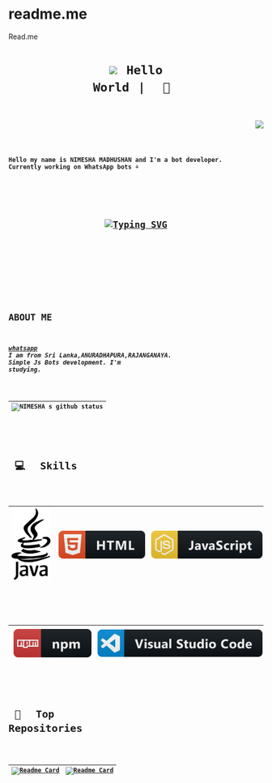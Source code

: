 # readme.me
Read.me
# <h1 align="center"> <code>[<img src="https://files.catbox.moe/3nugy4.jpeg" height="110px">](https://m.facebook.com/profile.php?id=100066858891413)⠀Hello World⠀|⠀⠀👋⠀
<div align="center">
<img height="165px" src='https://github-readme-stats.vercel.app/api?username=nimesha206&show_icons=true&include_all_commits=true&theme=mere&hide_border=true' align="right">
</div>
<div align="left">

**Hello my name is NIMESHA MADHUSHAN and I'm a bot developer. Currently working on WhatsApp bots ⚘**
</div>
<div align="center">
   
## [![Typing SVG](https://readme-typing-svg.herokuapp.com?font=Rockstar-ExtraBold&color=F00&lines=I'M+NIMESHA+MADHUSHAN)](https://git.io/typing-svg)
## <img src="http://readme-typing-svg.herokuapp.com?color=d1fa02&center=true&vCenter=true&multiline=false&lines=Created+By+NIMA_Coder" alt="">
</div>

## ABOUT ME
_**[whatsapp](https://api.whatsapp.com/send?phone=+94789549564)**_
_**I am from Sri Lanka,ANURADHAPURA,RAJANGANAYA.**_
_**Simple Js Bots development.**_
_**I'm studying.**_
<br>


| ![NIMESHA s github status](https://github-readme-stats.vercel.app/api?username=nimesha206&show_icons=true&theme=tokyonight) 
| ----- |
   

# <code> 💻⠀⠀Skills⠀⠀</code>

| <img src="https://github.com/Xx-Ashutosh-xX/Xx-Ashutosh-xX/blob/master/assets/icons/java.png" alt="java"  width="95" hight="45"> | <img src="https://raw.githubusercontent.com/8bithemant/8bithemant/master/svg/dev/languages/html.svg" alt="html" style="vertical-align:top; margin:4px">  |<img src="https://raw.githubusercontent.com/8bithemant/8bithemant/master/svg/dev/languages/js.svg" alt="js" style="vertical-align:top; margin:4px">
|----|----|----|

| <img src="https://raw.githubusercontent.com/8bithemant/8bithemant/master/svg/dev/services/npm.svg" alt="npm" style="vertical-align:top; margin:4px"> | <img src="https://raw.githubusercontent.com/8bithemant/8bithemant/master/svg/dev/tools/visualstudio_code.svg" alt="vscode" style="vertical-align:top; margin:4px">
|----|----|

# <code> 🌟⠀⠀Top Repositories⠀⠀</code>

| [![Readme Card](https://github-readme-stats.vercel.app/api/pin/?username=sadiyamin&repo=Lara-MD&theme=vision-friendly-dark)](https://github.com/sadiyamin/Lara-MD) | [![Readme Card](https://github-readme-stats.vercel.app/api/pin/?username=sadiyamin&repo=Lara-MD&theme=vision-friendly-dark)](https://github.com/sadiyamin/Lara-MD) |
| ----- | ----- |
